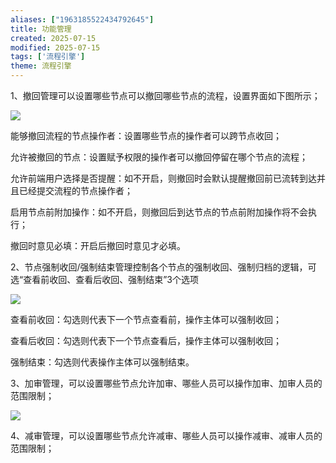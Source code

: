 ```yaml
---
aliases: ["1963185522434792645"]
title: 功能管理
created: 2025-07-15
modified: 2025-07-15
tags: ['流程引擎']
theme: 流程引擎
---
```


1、撤回管理可以设置哪些节点可以撤回哪些节点的流程，设置界面如下图所示；

![](https://myhelpdoc.oss-cn-heyuan.aliyuncs.com/mdimages/9f18a03a4349254bfdeebc56192f4bca.jpg)

能够撤回流程的节点操作者：设置哪些节点的操作者可以跨节点收回；

允许被撤回的节点：设置赋予权限的操作者可以撤回停留在哪个节点的流程；

允许前端用户选择是否提醒：如不开启，则撤回时会默认提醒撤回前已流转到达并且已经提交流程的节点操作者；

启用节点前附加操作：如不开启，则撤回后到达节点的节点前附加操作将不会执行；

撤回时意见必填：开启后撤回时意见才必填。

2、节点强制收回/强制结束管理控制各个节点的强制收回、强制归档的逻辑，可选“查看前收回、查看后收回、强制结束”3个选项

![](https://myhelpdoc.oss-cn-heyuan.aliyuncs.com/mdimages/dfef4b220aa0888f8232904d27d8dbc4.jpg)

查看前收回：勾选则代表下一个节点查看前，操作主体可以强制收回；

查看后收回：勾选则代表下一个节点查看后，操作主体可以强制收回；

强制结束：勾选则代表操作主体可以强制结束。

3、加审管理，可以设置哪些节点允许加审、哪些人员可以操作加审、加审人员的范围限制；

![](https://myhelpdoc.oss-cn-heyuan.aliyuncs.com/mdimages/4be664c5b08481e8df3caf9f6fba7926.jpg)

4、减审管理，可以设置哪些节点允许减审、哪些人员可以操作减审、减审人员的范围限制；

